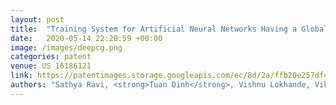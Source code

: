 ```yaml
---
layout: post
title:  "Training System for Artificial Neural Networks Having a Global Weight Constrainer"
date:   2020-05-14 22:20:59 +00:00
image: /images/deepcg.png
categories: patent
venue: US 16186121
link: https://patentimages.storage.googleapis.com/ec/8d/2a/ffb20e257df4fd/US20200151570A1.pdf
authors: "Sathya Ravi, <strong>Tuan Dinh</strong>, Vishnu Lokhande, Vikas Singh"
---
```

<!-- [Presented Slides](){:target="_blank"} -->

